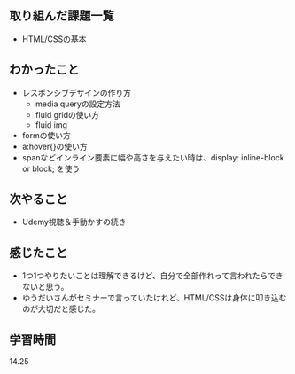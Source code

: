 ## 取り組んだ課題一覧
- HTML/CSSの基本
## わかったこと
- レスポンシブデザインの作り方
  - media queryの設定方法
  - fluid gridの使い方
  - fluid img
- formの使い方
- a:hover{}の使い方
- spanなどインライン要素に幅や高さを与えたい時は、display: inline-block or block; を使う
## 次やること
- Udemy視聴＆手動かすの続き
## 感じたこと
- 1つ1つやりたいことは理解できるけど、自分で全部作れって言われたらできないと思う。
- ゆうだいさんがセミナーで言っていたけれど、HTML/CSSは身体に叩き込むのが大切だと感じた。
## 学習時間
14.25